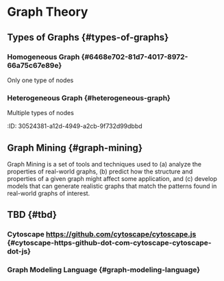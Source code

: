 # Graph Theory


## Types of Graphs {#types-of-graphs}


### Homogeneous Graph {#6468e702-81d7-4017-8972-66a75c67e89e}

Only one type of nodes


### Heterogeneous Graph {#heterogeneous-graph}

Multiple types of nodes

:ID:       30524381-a12d-4949-a2cb-9f732d99dbbd


## Graph Mining {#graph-mining}

Graph Mining is a set of tools and techniques used to (a) analyze the properties of real-world graphs, (b) predict how the structure and properties of a given graph might affect some application, and (c) develop models that can generate realistic graphs that match the patterns found in real-world graphs of interest.


## TBD {#tbd}


### Cytoscape <https://github.com/cytoscape/cytoscape.js> {#cytoscape-https-github-dot-com-cytoscape-cytoscape-dot-js}


### Graph Modeling Language {#graph-modeling-language}
